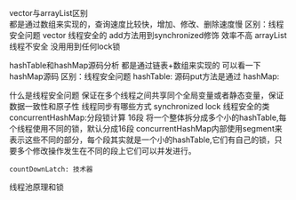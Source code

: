 vector与arrayList区别   
    都是通过数组来实现的，查询速度比较快，增加、修改、删除速度慢
    区别：线程安全问题
    vector 线程安全的 add方法用到synchronized修饰 效率不高
    arrayList 线程不安全 没用用到任何lock锁
    
hashTable和hashMap源码分析
    都是通过链表+数组来实现的 可以看一下hashMap源码
    区别：线程安全问题
    hashTable: 源码put方法是通过
    hashMap:

什么是线程安全问题
    保证在多个线程之间共享同个全局变量或者静态变量，保证数据一致性和原子性
线程同步有哪些方式
    synchronized lock
线程安全的类
    concurrentHashMap:分段锁计算  16段  将一个整体拆分成多个小的hashTable,每个线程使用不同的锁，默认分成16段
    concurrentHashMap内部使用segment来表示这些不同的部分，每个段其实就是一个小的hashTable,它们有自己的锁，只要多个修改操作发生在不同的段上它们可以并发进行。
        
    countDownLatch: 技术器
    
线程池原理和锁

    
    
